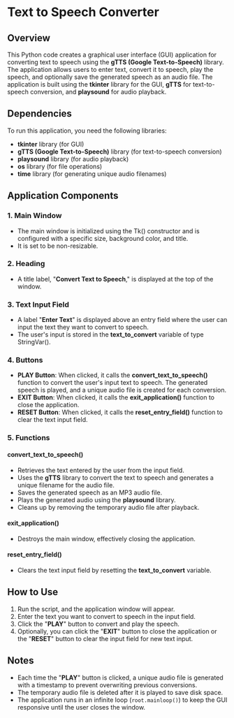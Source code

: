# Text to Speech Converter

## Overview
This Python code creates a graphical user interface (GUI) application for converting text to speech using the **gTTS (Google Text-to-Speech)** library. The application allows users to enter text, convert it to speech, play the speech, and optionally save the generated speech as an audio file. The application is built using the **tkinter** library for the GUI, **gTTS** for text-to-speech conversion, and **playsound** for audio playback.

## Dependencies
To run this application, you need the following libraries:

- **tkinter** library (for GUI)
- **gTTS (Google Text-to-Speech)** library (for text-to-speech conversion)
- **playsound** library (for audio playback)
- **os** library (for file operations)
- **time** library (for generating unique audio filenames)

## Application Components

### 1. Main Window
- The main window is initialized using the Tk() constructor and is configured with a specific size, background color, and title.
- It is set to be non-resizable.

### 2. Heading
- A title label, "**Convert Text to Speech**," is displayed at the top of the window.

### 3. Text Input Field
- A label "**Enter Text**" is displayed above an entry field where the user can input the text they want to convert to speech.
- The user's input is stored in the **text_to_convert** variable of type StringVar().

### 4. Buttons
- **PLAY Button**: When clicked, it calls the **convert_text_to_speech()** function to convert the user's input text to speech. The generated speech is played, and a unique audio file is created for each conversion.
- **EXIT Button**: When clicked, it calls the **exit_application()** function to close the application.
- **RESET Button**: When clicked, it calls the **reset_entry_field()** function to clear the text input field.

### 5. Functions

#### **convert_text_to_speech()**
- Retrieves the text entered by the user from the input field.
- Uses the **gTTS** library to convert the text to speech and generates a unique filename for the audio file.
- Saves the generated speech as an MP3 audio file.
- Plays the generated audio using the **playsound** library.
- Cleans up by removing the temporary audio file after playback.

#### **exit_application()**
- Destroys the main window, effectively closing the application.

#### **reset_entry_field()**
- Clears the text input field by resetting the **text_to_convert** variable.

## How to Use
1. Run the script, and the application window will appear.
2. Enter the text you want to convert to speech in the input field.
3. Click the "**PLAY**" button to convert and play the speech.
4. Optionally, you can click the "**EXIT**" button to close the application or the "**RESET**" button to clear the input field for new text input.

## Notes
- Each time the "**PLAY**" button is clicked, a unique audio file is generated with a timestamp to prevent overwriting previous conversions.
- The temporary audio file is deleted after it is played to save disk space.
- The application runs in an infinite loop (`root.mainloop()`) to keep the GUI responsive until the user closes the window.
